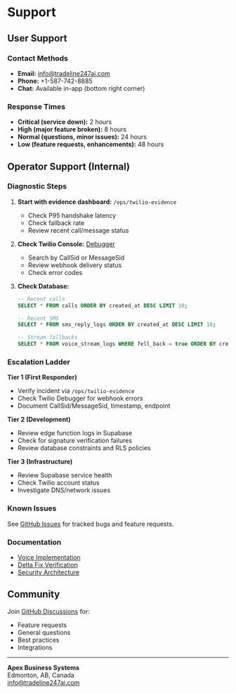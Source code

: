 # Support

## User Support

### Contact Methods

- **Email:** info@tradeline247ai.com
- **Phone:** +1-587-742-8885
- **Chat:** Available in-app (bottom right corner)

### Response Times

- **Critical (service down):** 2 hours
- **High (major feature broken):** 8 hours
- **Normal (questions, minor issues):** 24 hours
- **Low (feature requests, enhancements):** 48 hours

## Operator Support (Internal)

### Diagnostic Steps

1. **Start with evidence dashboard:** `/ops/twilio-evidence`
   - Check P95 handshake latency
   - Check fallback rate
   - Review recent call/message status

2. **Check Twilio Console:** [Debugger](https://console.twilio.com/us1/monitor/debugger)
   - Search by CallSid or MessageSid
   - Review webhook delivery status
   - Check error codes

3. **Check Database:**
   ```sql
   -- Recent calls
   SELECT * FROM calls ORDER BY created_at DESC LIMIT 10;
   
   -- Recent SMS
   SELECT * FROM sms_reply_logs ORDER BY created_at DESC LIMIT 10;
   
   -- Stream fallbacks
   SELECT * FROM voice_stream_logs WHERE fell_back = true ORDER BY created_at DESC LIMIT 10;
   ```

### Escalation Ladder

**Tier 1 (First Responder)**
- Verify incident via `/ops/twilio-evidence`
- Check Twilio Debugger for webhook errors
- Document CallSid/MessageSid, timestamp, endpoint

**Tier 2 (Development)**
- Review edge function logs in Supabase
- Check for signature verification failures
- Review database constraints and RLS policies

**Tier 3 (Infrastructure)**
- Review Supabase service health
- Check Twilio account status
- Investigate DNS/network issues

### Known Issues

See [GitHub Issues](https://github.com/apex-business-systems/tradeline247/issues) for tracked bugs and feature requests.

### Documentation

- [Voice Implementation](./REALTIME_VOICE_IMPLEMENTATION.md)
- [Delta Fix Verification](./DELTA_FIX_VERIFICATION.md)
- [Security Architecture](./SECURITY_ARCHITECTURE.md)

## Community

Join [GitHub Discussions](https://github.com/apex-business-systems/tradeline247/discussions) for:
- Feature requests
- General questions
- Best practices
- Integrations

---

**Apex Business Systems**  
Edmonton, AB, Canada  
info@tradeline247ai.com
